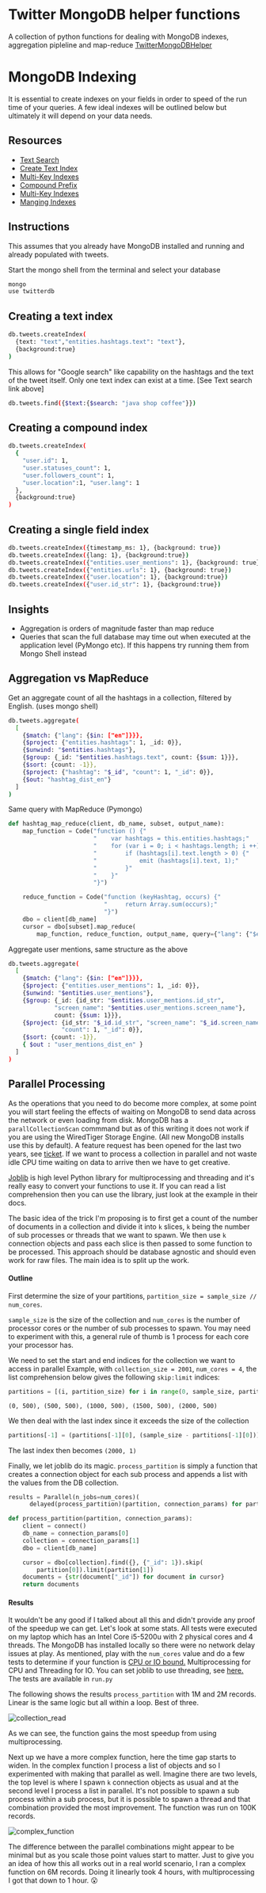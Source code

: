 # Twitter MongoDB helper functions

A collection of python functions for dealing with MongoDB indexes, aggregation pipleline and map-reduce
[TwitterMongoDBHelper](https://idea-nthu-taiwan.github.io/twitter_mongodb_helper/)


# MongoDB Indexing

It is essential to create indexes on your fields in order to speed of the run time of your queries. A few ideal indexes will be outlined below but ultimately it will depend on your data needs.

## Resources

- [Text Search](https://docs.mongodb.com/manual/text-search/)
- [Create Text Index](https://docs.mongodb.com/manual/core/index-text/#create-a-text-index)
- [Multi-Key Indexes](https://docs.mongodb.com/manual/core/index-multikey/)
- [Compound Prefix](https://docs.mongodb.com/manual/core/index-compound/#compound-index-prefix)
- [Multi-Key Indexes](https://docs.mongodb.com/manual/core/index-multikey/)
- [Manging Indexes](https://docs.mongodb.com/v3.2/tutorial/manage-indexes/)

## Instructions

This assumes that you already have MongoDB installed and running and already populated with tweets.

Start the mongo shell from the terminal and select your database

```bash
mongo
use twitterdb
```

## Creating a text index

```bash
db.tweets.createIndex(
  {text: "text","entities.hashtags.text": "text"},
  {background:true}
)
```

This allows for "Google search" like capability on the hashtags and the text of the tweet itself. Only one text index can exist at a time. [See Text search link above]

```bash
db.tweets.find({$text:{$search: "java shop coffee"}})
```

## Creating a compound index

```bash
db.tweets.createIndex(
  {
    "user.id": 1,
    "user.statuses_count": 1,
    "user.followers_count": 1,
    "user.location":1, "user.lang": 1
  },
  {background:true}
)
```

## Creating a single field index

```bash
db.tweets.createIndex({timestamp_ms: 1}, {background: true})
db.tweets.createIndex({lang: 1}, {background:true})
db.tweets.createIndex({"entities.user_mentions": 1}, {background: true})
db.tweets.createIndex({"entities.urls": 1}, {background: true})
db.tweets.createIndex({"user.location": 1}, {background:true})
db.tweets.createIndex({"user.id_str": 1}, {background:true})
```

## Insights

- Aggregation is orders of magnitude faster than map reduce
- Queries that scan the full database may time out when executed at the application level (PyMongo etc). If this happens try running them from Mongo Shell instead

## Aggregation vs MapReduce

Get an aggregate count of all the hashtags in a collection, filtered by English. (uses mongo shell)

```bash
db.tweets.aggregate(
  [
    {$match: {"lang": {$in: ["en"]}}},
    {$project: {"entities.hashtags": 1, _id: 0}},
    {$unwind: "$entities.hashtags"},
    {$group: {_id: "$entities.hashtags.text", count: {$sum: 1}}},
    {$sort: {count: -1}},
    {$project: {"hashtag": "$_id", "count": 1, "_id": 0}},
    {$out: "hashtag_dist_en"}
  ]
)
```

Same query with MapReduce (Pymongo)

```python
def hashtag_map_reduce(client, db_name, subset, output_name):
    map_function = Code("function () {"
                        "    var hashtags = this.entities.hashtags;"
                        "    for (var i = 0; i < hashtags.length; i ++){"
                        "        if (hashtags[i].text.length > 0) {"
                        "            emit (hashtags[i].text, 1);"
                        "        }"
                        "    }"
                        "}")

    reduce_function = Code("function (keyHashtag, occurs) {"
                           "     return Array.sum(occurs);"
                           "}")
    dbo = client[db_name]
    cursor = dbo[subset].map_reduce(
        map_function, reduce_function, output_name, query={"lang": {"$eq": "en"}})
```

Aggregate user mentions, same structure as the above

```bash
db.tweets.aggregate(
  [
    {$match: {"lang": {$in: ["en"]}}},
    {$project: {"entities.user_mentions": 1, _id: 0}},
    {$unwind: "$entities.user_mentions"},
    {$group: {_id: {id_str: "$entities.user_mentions.id_str",
             "screen_name": "$entities.user_mentions.screen_name"},
             count: {$sum: 1}}},
    {$project: {id_str: "$_id.id_str", "screen_name": "$_id.screen_name",   
               "count": 1, "_id": 0}},
    {$sort: {count: -1}},
    { $out : "user_mentions_dist_en" }
  ]
)
```
## Parallel Processing

As the operations that you need to do become more complex, at some point you will start feeling the effects
of waiting on MongoDB to send data across the network or even loading from disk. MongoDB has a `parallCollectionScan` commmand
but as of this writing it does not work if you are using the WiredTiger Storage Engine. (All new MongoDB installs use this by default).
A feature request has been opened for the last two years, see [ticket](https://jira.mongodb.org/browse/SERVER-17688). If we want to process a collection
in parallel and not waste idle CPU time waiting on data to arrive then we have to get creative.

[Joblib](https://pythonhosted.org/joblib/parallel.html) is high level Python library for multiprocessing and threading and it's really easy to convert your
functions to use it. If you can read a list comprehension then you can use the library, just look at the example in their docs.

The basic idea of the trick I'm proposing is to first get a count of the number of documents in a collection and divide it into `k` slices, `k` being the number
of sub processes or threads that we want to spawn. We then use `k` connection objects and pass each slice is then passed to some function to be processed.
This approach should be database agnostic and should even work for raw files. The main idea is to split up the work.

#### Outline

First determine the size of your partitions, `partition_size = sample_size // num_cores`.

`sample_size` is the size of the collection and `num_cores` is the number of processor cores or the number of sub processes to spawn.
You may need to experiment with this, a general rule of thumb is 1 process for each core your processor has.

We need to set the start and end indices for the collection we want to access in parallel
Example, with `collection_size = 2001`, `num_cores = 4`, the list comprehension
below gives the following `skip:limit` indices:

```python
partitions = [(i, partition_size) for i in range(0, sample_size, partition_size)]
```
`(0, 500), (500, 500), (1000, 500), (1500, 500), (2000, 500)`

We then deal with the last index since it exceeds the size of the collection
```python
partitions[-1] = (partitions[-1][0], (sample_size - partitions[-1][0]))
```

The last index then becomes `(2000, 1)`

Finally, we let joblib do its magic. `process_partition` is simply a function
that creates a connection object for each sub process and
appends a list with the values from the DB collection.

```python
results = Parallel(n_jobs=num_cores)(
      delayed(process_partition)(partition, connection_params) for partition in partitions)
```

```python
def process_partition(partition, connection_params):
    client = connect()
    db_name = connection_params[0]
    collection = connection_params[1]
    dbo = client[db_name]

    cursor = dbo[collection].find({}, {"_id": 1}).skip(
        partition[0]).limit(partition[1])
    documents = {str(document["_id"]) for document in cursor}
    return documents
```

#### Results

It wouldn't be any good if I talked about all this and didn't provide any proof
of the speedup we can get. Let's look at some stats. All tests were executed on my
laptop which has an Intel Core i5-5200u with 2 physical cores and 4 threads. The MongoDB
has installed locally so there were no network delay issues at play. As mentioned, play with the
`num_cores` value and do a few tests to determine if your function is [CPU or IO bound.](https://www.quantstart.com/articles/parallelising-python-with-threading-and-multiprocessing)
Multiprocessing for CPU and Threading for IO. You can set joblib to use threading, see [here.](https://pythonhosted.org/joblib/parallel.html#using-the-threading-backend)
The tests are available in `run.py`

The following shows the results `process_partition` with 1M and 2M records. Linear is the same logic but all within a loop.
Best of three.

![collection_read](data/parallel_test.png)

As we can see, the function gains the most speedup from using multiprocessing.

Next up we have a more complex function, here the time gap starts to widen. In the complex function
I process a list of objects and so I experimented with making that parallel as well. Imagine there are two levels,
the top level is where I spawn `k` connection objects as usual and at the second level I process a list in parallel.
It's not possible to spawn a sub process within a sub process, but it is possible to spawn a thread and that combination
provided the most improvement. The function was run on 100K records.

![complex_function](data/parallel_hs_test.png)

The difference between the parallel combinations might appear to be minimal but as you scale those point values start to matter.
Just to give you an idea of how this all works out in a real world scenario, I ran a complex function on 6M records. Doing it linearly took
4 hours, with multiprocessing I got that down to 1 hour. :open_mouth:
